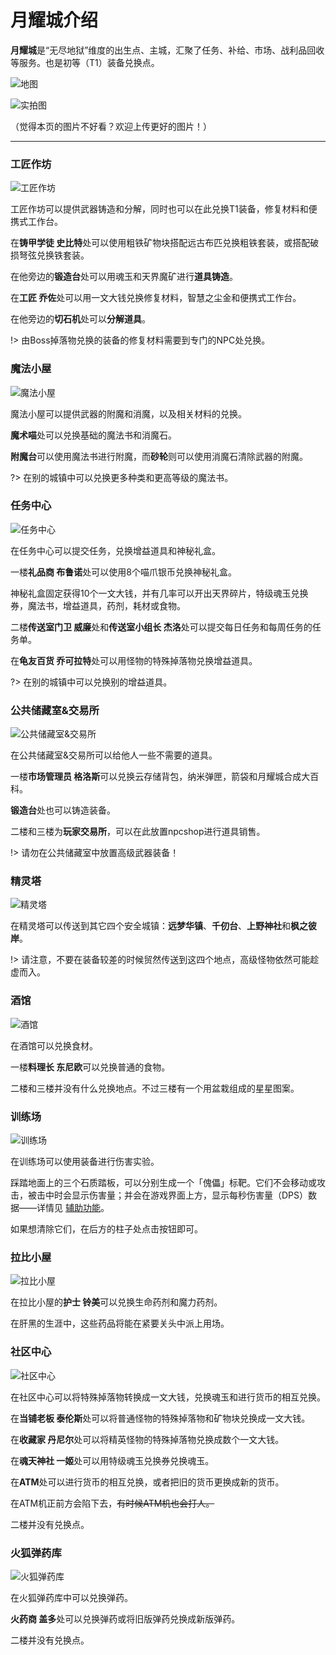 # 月耀城介绍

<!-- TODO: 重构本页面，包括图片替换 -->

**月耀城**是“无尽地狱”维度的出生点、主城，汇聚了任务、补给、市场、战利品回收等服务。也是初等（T1）装备兑换点。

![地图](../../assets/images/legacy/inf2/lunar-flare/lunar-flare-map.jpg)

![实拍图](../../assets/images/legacy/inf2/lunar-flare/lunar-flare.jpg)

（觉得本页的图片不好看？欢迎上传更好的图片！）

---


### 工匠作坊

![工匠作坊](../../assets/images/legacy/inf2/lunar-flare/tinkers-workshop.jpg)

工匠作坊可以提供武器铸造和分解，同时也可以在此兑换T1装备，修复材料和便携式工作台。

在**铸甲学徒 史比特**处可以使用粗铁矿物块搭配远古布匹兑换粗铁套装，或搭配破损弩弦兑换铁套装。

在他旁边的**锻造台**处可以用魂玉和天界魔矿进行**道具铸造**。

在**工匠 乔佐**处可以用一文大钱兑换修复材料，智慧之尘金和便携式工作台。

在他旁边的**切石机**处可以**分解道具**。

!> 由Boss掉落物兑换的装备的修复材料需要到专门的NPC处兑换。


### 魔法小屋

![魔法小屋](../../assets/images/legacy/inf2/lunar-flare/magic-house.jpg)

魔法小屋可以提供武器的附魔和消魔，以及相关材料的兑换。

**魔术喵**处可以兑换基础的魔法书和消魔石。

**附魔台**可以使用魔法书进行附魔，而**砂轮**则可以使用消魔石清除武器的附魔。

?> 在别的城镇中可以兑换更多种类和更高等级的魔法书。


### 任务中心

![任务中心](../../assets/images/legacy/inf2/lunar-flare/quest-center.jpg)

在任务中心可以提交任务，兑换增益道具和神秘礼盒。

一楼**礼品商 布鲁诺**处可以使用8个喵爪银币兑换神秘礼盒。

神秘礼盒固定获得10个一文大钱，并有几率可以开出天界碎片，特级魂玉兑换券，魔法书，增益道具，药剂，耗材或食物。

二楼**传送室门卫 威廉**处和**传送室小组长 杰洛**处可以提交每日任务和每周任务的任务单。

在**龟友百货 乔可拉特**处可以用怪物的特殊掉落物兑换增益道具。

?> 在别的城镇中可以兑换别的增益道具。


### 公共储藏室&交易所

![公共储藏室&交易所](../../assets/images/legacy/inf2/lunar-flare/public-warehouse.jpg)

在公共储藏室&交易所可以给他人一些不需要的道具。

一楼**市场管理员 格洛斯**可以兑换云存储背包，纳米弹匣，箭袋和月耀城合成大百科。

**锻造台**处也可以铸造装备。

二楼和三楼为**玩家交易所**，可以在此放置npcshop进行道具销售。

!> 请勿在公共储藏室中放置高级武器装备！


### 精灵塔

![精灵塔](../../assets/images/legacy/inf2/lunar-flare/spirit-tower.jpg)

在精灵塔可以传送到其它四个安全城镇：**远梦华镇**、**千仞台**、**上野神社**和**枫之彼岸**。

!> 请注意，不要在装备较差的时候贸然传送到这四个地点，高级怪物依然可能趁虚而入。


### 酒馆

![酒馆](../../assets/images/legacy/inf2/lunar-flare/tavern.jpg)

在酒馆可以兑换食材。

一楼**料理长 东尼欧**可以兑换普通的食物。

二楼和三楼并没有什么兑换地点。不过三楼有一个用盆栽组成的星星图案。


### 训练场

![训练场](../../assets/images/legacy/inf2/lunar-flare/training-ground.jpg)

在训练场可以使用装备进行伤害实验。

踩踏地面上的三个石质踏板，可以分别生成一个「傀儡」标靶。它们不会移动或攻击，被击中时会显示伤害量；并会在游戏界面上方，显示每秒伤害量（DPS）数据——详情见 [辅助功能](legacy/inf2/assistant-features.md#标靶与每秒伤害量计数器)。

如果想清除它们，在后方的柱子处点击按钮即可。


### 拉比小屋

![拉比小屋](../../assets/images/legacy/inf2/lunar-flare/rabi-house.jpg)

在拉比小屋的**护士 铃美**可以兑换生命药剂和魔力药剂。

在肝黑的生涯中，这些药品将能在紧要关头中派上用场。


### 社区中心

![社区中心](../../assets/images/legacy/inf2/lunar-flare/community-center.jpg)

在社区中心可以将特殊掉落物转换成一文大钱，兑换魂玉和进行货币的相互兑换。

在**当铺老板 泰伦斯**处可以将普通怪物的特殊掉落物和矿物块兑换成一文大钱。

在**收藏家 丹尼尔**处可以将精英怪物的特殊掉落物兑换成数个一文大钱。

在**魂天神社 一姬**处可以用特级魂玉兑换券兑换魂玉。

在**ATM**处可以进行货币的相互兑换，或者把旧的货币更换成新的货币。

在ATM机正前方会陷下去，~~有时候ATM机也会打人。~~

二楼并没有兑换点。


### 火狐弹药库

![火狐弹药库](../../assets/images/legacy/inf2/lunar-flare/firefox-ammunition-deport.jpg)

在火狐弹药库中可以兑换弹药。

**火药商 盖多**处可以兑换弹药或将旧版弹药兑换成新版弹药。

二楼并没有兑换点。
